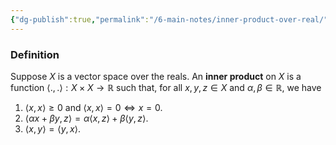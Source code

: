 ```yaml
---
{"dg-publish":true,"permalink":"/6-main-notes/inner-product-over-real/","tags":["linear_algebra","info"]}
---
```


### Definition

Suppose $X$ is a vector space over the reals. An **inner product** on $X$ is a function $\langle .,. \rangle:X \times X \rightarrow \mathbb{R}$ such that, for all $x,y,z\in X$ and $\alpha,\beta \in \mathbb{R}$, we have
1. $\langle x,x \rangle \geq0$ and $\langle x, x\rangle=0 \iff x=0$.
2. $\langle \alpha x+\beta y, z\rangle=\alpha \langle x,z \rangle+ \beta \langle y,z \rangle$.
3. $\langle x,y \rangle = \langle y,x \rangle.$
